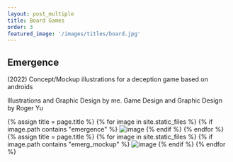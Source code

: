 ```yaml
---
layout: post_multiple
title: Board Games
order: 3
featured_image: '/images/titles/board.jpg'
---
```


## Emergence


(2022) Concept/Mockup illustrations for a deception game based on androids 

Illustrations and Graphic Design by me. Game Design and Graphic Design by Roger Yu

<div class="gallery" data-columns="2">
		{% assign title = page.title %}
		{% for image in site.static_files %}
			{% if image.path contains "emergence" %}
				<img src="{{ site.baseurl }}{{ image.path }}" alt="image" />
			{% endif %}
		{% endfor %}
</div>

<div class="gallery" data-columns="3">
		{% assign title = page.title %}
		{% for image in site.static_files %}
			{% if image.path contains "emerg_mockup" %}
				<img src="{{ site.baseurl }}{{ image.path }}" alt="image" />
			{% endif %}
		{% endfor %}
</div>